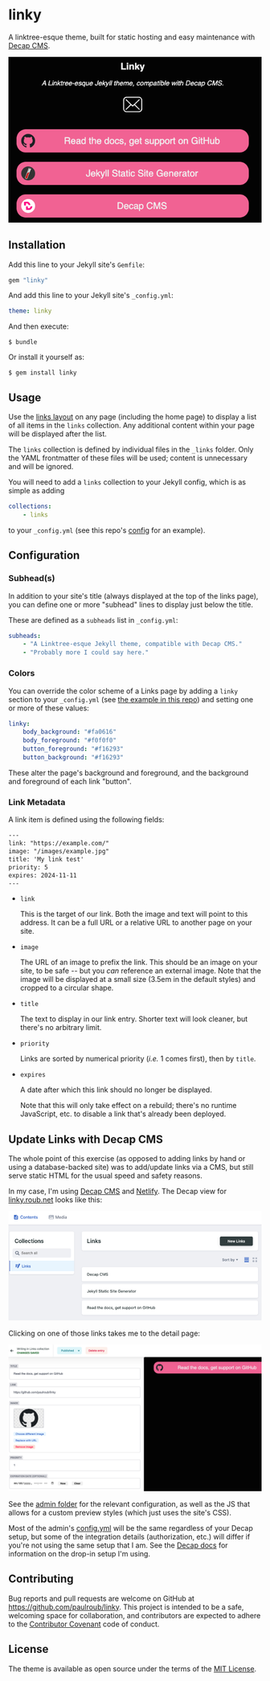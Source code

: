 # linky

A linktree-esque theme, built for static hosting and easy maintenance with [Decap CMS][decap].

<picture>
    <source srcset="images/linky-home.webp" type="image/webp">
    <img src="images/linky-home.png" alt="Linky Home Page">
</picture>

## Installation

Add this line to your Jekyll site's `Gemfile`:

```ruby
gem "linky"
```

And add this line to your Jekyll site's `_config.yml`:

```yaml
theme: linky
```

And then execute:

    $ bundle

Or install it yourself as:

    $ gem install linky

## Usage

Use the [links layout][ll] on any page (including the home page) to display a list of all items in the `links` collection. Any additional content within your page will be displayed after the list.

The `links` collection is defined by individual files in the `_links` folder. Only the YAML frontmatter of these files will be used; content is unnecessary and will be ignored.

You will need to add a `links` collection to your Jekyll config, which is as simple as adding

```yml
collections:
    - links
```

to your `_config.yml` (see this repo's [config][config] for an example).


## Configuration

### Subhead(s)

In addition to your site's title (always displayed at the top of the links page), you can define one or more "subhead" lines to display just below the title.

These are defined as a `subheads` list in `_config.yml`:

```yml
subheads:
    - "A Linktree-esque Jekyll theme, compatible with Decap CMS."
    - "Probably more I could say here."
```

### Colors

You can override the color scheme of a Links page by adding a `linky` section to your `_config.yml` (see [the example in this repo][config]) and setting one or more of these values:

```yml
linky:
    body_background: "#fa0616"
    body_foreground: "#f0f0f0"
    button_foreground: "#f16293"
    button_background: "#f16293"
```

These alter the page's background and foreground, and the background and foreground of each link "button".


### Link Metadata

A link item is defined using the following fields:

```
---
link: "https://example.com/"
image: "/images/example.jpg"
title: 'My link test'
priority: 5
expires: 2024-11-11
---
```

- `link`

    This is the target of our link. Both the image and text will point to this address. It can be a full URL or a relative
    URL to another page on your site.

- `image`

    The URL of an image to prefix the link. This should be an image on your site, to be safe -- but you *can* reference an external image.
    Note that the image will be displayed at a small size (3.5em in the default styles) and cropped to a circular shape.

- `title`

    The text to display in our link entry. Shorter text will look cleaner, but there's no arbitrary limit.

- `priority`

    Links are sorted by numerical priority (*i.e.* 1 comes first), then by `title`.

- `expires`

    A date after which this link should no longer be displayed.

    Note that this will only take effect on a rebuild; there's no runtime JavaScript, etc. to disable a link that's already been deployed.


## Update Links with Decap CMS

The whole point of this exercise (as opposed to adding links by hand or using a database-backed site) was to add/update links via a CMS, but still serve static HTML for the usual speed and safety reasons.

In my case, I'm using [Decap CMS][decap] and [Netlify][netlify]. The Decap view for [linky.roub.net][linky-home] looks like this:

<picture>
    <source srcset="images/decap-home.webp" type="image/webp">
    <img src="images/decap-home.png" alt="Decap CMS Home Page">
</picture>

Clicking on one of those links takes me to the detail page:

<picture>
    <source srcset="images/decap-detail.webp" type="image/webp">
    <img src="images/decap-detail.png" alt="Decap CMS Detail Page">
</picture>

See the [admin folder][admin] for the relevant configuration, as well as the JS that allows for a custom preview styles (which just uses the site's CSS).

Most of the admin's [config.yml][admin-config] will be the same regardless of your Decap setup, but some of the integration details (authorization, etc.) will differ if you're not using the same setup that I am. See the [Decap docs][decap-netlify] for information on the drop-in setup I'm using.

## Contributing

Bug reports and pull requests are welcome on GitHub at https://github.com/paulroub/linky. This project is intended to be a safe, welcoming space for collaboration, and contributors are expected to adhere to the [Contributor Covenant](https://www.contributor-covenant.org/) code of conduct.


## License

The theme is available as open source under the terms of the [MIT License](https://opensource.org/licenses/MIT).

[ll]: https://github.com/paulroub/linky/blob/main/_layouts/links.html
[config]: https://github.com/paulroub/linky/blob/main/_config.yml
[linky-home]: https://linky.roub.net/
[decap-home-image]: images/decap-home.png
[decap-detail-image]: images/decap-detail.png
[netlify]: https://netlify.com/
[decap]: https://decapcms.org/
[decap-netlify]: https://decapcms.org/docs/choosing-a-backend/#setup-on-netlify
[admin]: https://github.com/paulroub/linky/blob/main/admin/
[admin-config]: https://github.com/paulroub/linky/blob/main/admin/config.yml
